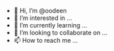 - 👋 Hi, I’m @oodeen
- 👀 I’m interested in ...
- 🌱 I’m currently learning ...
- 💞️ I’m looking to collaborate on ...
- 📫 How to reach me ...

<!---
oodeen/oodeen is a ✨ special ✨ repository because its `README.md` (this file) appears on your GitHub profile.
You can click the Preview link to take a look at your changes.
--->
